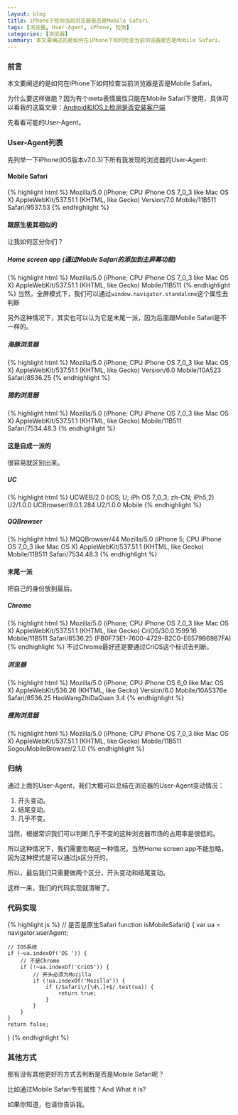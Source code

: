 ```yaml
---
layout: blog
title: iPhone下检测当前浏览器是否是Mobile Safari
tags: [浏览器, User-Agent, iPhone, 检测]
categories: [浏览器]
summary: 本文要阐述的是如何在iPhone下如何检查当前浏览器是否是Mobile Safari。
---
```

### 前言
本文要阐述的是如何在iPhone下如何检查当前浏览器是否是Mobile Safari。

为什么要这样做能？因为有个meta表情属性只能在Mobile Safari下使用，具体可以看我的这篇文章：[Android和IOS上检测是否安装客户端](http://yansong.me/2013/10/24/detect-whether-install-native-app-of-ios-or-android-in-browser.html)

先看看可能的User-Agent。
### User-Agent列表
先列举一下iPhone(IOS版本v7.0.3)下所有我发现的浏览器的User-Agent:
#### Mobile Safari
{% highlight html %}
Mozilla/5.0 (iPhone; CPU iPhone OS 7_0_3 like Mac OS X) AppleWebKit/537.51.1 (KHTML, like Gecko) Version/7.0 Mobile/11B511 Safari/9537.53
{% endhighlight %}
#### 跟原生极其相似的
让我如何区分你们？
##### Home screen app (通过Mobile Safari的添加到主屏幕功能)
{% highlight html %}
Mozilla/5.0 (iPhone; CPU iPhone OS 7_0_3 like Mac OS X) AppleWebKit/537.51.1 (KHTML, like Gecko) Mobile/11B511
{% endhighlight %}
当然，全屏模式下，我们可以通过`window.navigator.standalone`这个属性去判断

另外这种情况下，其实也可以认为它是末尾一派，因为后面跟Mobile Safari是不一样的。
##### 海豚浏览器
{% highlight html %}
Mozilla/5.0 (iPhone; CPU iPhone OS 7_0_3 like Mac OS X) AppleWebKit/537.51.1 (KHTML, like Gecko) Version/6.0 Mobile/10A523 Safari/8536.25
{% endhighlight %}
##### 猎豹浏览器
{% highlight html %}
Mozilla/5.0 (iPhone; CPU iPhone OS 7_0_3 like Mac OS X) AppleWebKit/537.51.1 (KHTML, like Gecko) Mobile/11B511 Safari/7534.48.3
{% endhighlight %}
#### 这是自成一派的
很容易就区别出来。
##### UC
{% highlight html %}
UCWEB/2.0 (iOS; U; iPh OS 7_0_3; zh-CN; iPh5,2) U2/1.0.0 UCBrowser/9.0.1.284 U2/1.0.0 Mobile
{% endhighlight %}
##### QQBrowser
{% highlight html %}
MQQBrowser/44 Mozilla/5.0 (iPhone 5; CPU iPhone OS 7_0_3 like Mac OS X) AppleWebKit/537.51.1 (KHTML, like Gecko) Mobile/11B511 Safari/7534.48.3
{% endhighlight %}
#### 末尾一派
把自己的身份放到最后。
##### Chrome
{% highlight html %}
Mozilla/5.0 (iPhone; CPU iPhone OS 7_0_3 like Mac OS X) AppleWebKit/537.51.1 (KHTML, like Gecko) CriOS/30.0.1599.16 Mobile/11B511 Safari/8536.25 (FB0F73E1-7600-4729-B2C0-E6579B69B7FA)
{% endhighlight %}
不过Chrome最好还是要通过CriOS这个标识去判断。
##### 浏览器
{% highlight html %}
Mozilla/5.0 (iPhone; CPU iPhone OS 6_0 like Mac OS X) AppleWebKit/536.26 (KHTML, like Gecko) Version/6.0 Mobile/10A5376e Safari/8536.25 HaoWangZhiDaQuan 3.4
{% endhighlight %}
##### 搜狗浏览器
{% highlight html %}
Mozilla/5.0 (iPhone; CPU iPhone OS 7_0_3 like Mac OS X) AppleWebKit/537.51.1 (KHTML, like Gecko) Mobile/11B511 SogouMobileBrowser/2.1.0
{% endhighlight %}
### 归纳
通过上面的User-Agent，我们大概可以总结在浏览器的User-Agent变动情况：

1. 开头变动。
2. 结尾变动。
3. 几乎不变。

当然，根据常识我们可以判断几乎不变的这种浏览器市场的占用率是很低的。

所以这种情况下，我们需要忽略这一种情况，当然Home screen app不能忽略，因为这种模式是可以通过js区分开的。

所以，最后我们只需要做两个区分，开头变动和结尾变动。

这样一来，我们的代码实现就清晰了。

### 代码实现
{% highlight js %}
// 是否是原生Safari
function isMobileSafari() {
    var ua = navigator.userAgent;

    // IOS系统
    if (~ua.indexOf('OS ')) {
        // 不是Chrome
        if (!~ua.indexOf('CriOS')) {
            // 开头必须为Mozilla
            if (!ua.indexOf('Mozilla')) {
                if (/Safari\/[\d\.]+$/.test(ua)) {
                    return true;
                }
            }
        }
    }
    return false;
}
{% endhighlight %}

### 其他方式
那有没有其他更好的方式去判断是否是Mobile Safari呢？

比如通过Mobile Safari专有属性？And What it is?

如果你知道，也请你告诉我。
